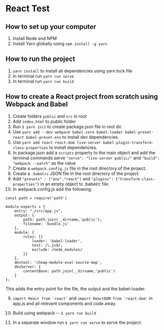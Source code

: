 # React Test

## How to set up your computer

1. Install Node and NPM
2. Install Yarn globally using `npm install -g yarn`

## How to run the project

1. `yarn install` to install all dependencies using yarn.lock file
2. In terminal run `yarn run serve`
3. In terminal run `yarn run build`

## How to create a React project from scratch using Webpack and Babel

1. Create folders `public` and `src` in root
2. Add `index.html` to public folder
3. Run `$ yarn init` to create package.json file in root dir.
4. Use `yarn add --dev webpack babel-core babel-loader babel-preset-react babel-preset-env` to install dev dependencies.
5. Use `yarn add react react-dom live-server babel-plugin-transform-class-properties` to install dependencies.
5. In package.json add a `scripts` property to the main object and add the terminal commands serve `"serve": "live-server public/"` and `"build": "webpack --watch"` as the value
6. Create a `webpack.config.js` file in the root directory of the project.
7. Create a `.babelrc` JSON file in the root directory of the project
8. Add `"presets" : ["env","react"]` and `"plugins": ["transform-class-properties"]` in an empty object to .babelrc file.
8. In webpack.config.js add the following:

```
const path = require('path')

module.exports = {
    entry: "./src/app.js",
    output: {
        path: path.join(__dirname,'public'),
        filename: 'bundle.js'
    },
    module: {
        rules: [{
            loader: 'babel-loader',
            test: /\.js$/,
            exclude: /node_modules/
        }]
    },
    devtool: 'cheap-module-eval-source-map',
    devServer: {
        contentBase: path.join(__dirname,'public')
    }
};
```

This adds the entry point for the file, the output and the babel-loader. 

9. `import React from 'react'` and `import ReactDOM from 'react-dom'` in app.js and all relevant components and code away.

10. Build using webpack -- `$ yarn run build`

11. In a separate window run `$ yarn run serve` to serve the project.

